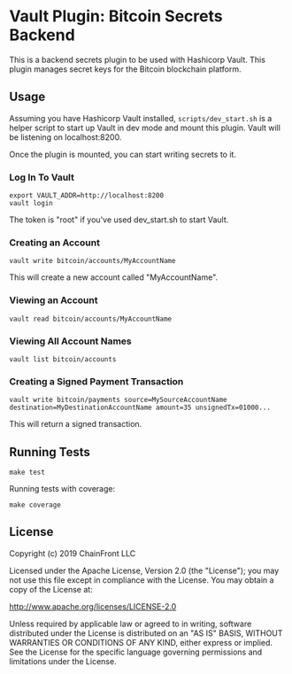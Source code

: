 # Vault Plugin: Bitcoin Secrets Backend

This is a backend secrets plugin to be used with Hashicorp Vault. This plugin manages secret keys for the Bitcoin blockchain platform.

## Usage

Assuming you have Hashicorp Vault installed, `scripts/dev_start.sh` is a helper script to start up Vault in dev mode and mount this plugin.
Vault will be listening on localhost:8200.

Once the plugin is mounted, you can start writing secrets to it.

### Log In To Vault

```
export VAULT_ADDR=http://localhost:8200
vault login
```

The token is "root" if you've used dev_start.sh to start Vault.

### Creating an Account

`vault write bitcoin/accounts/MyAccountName`

This will create a new account called "MyAccountName". 

### Viewing an Account

`vault read bitcoin/accounts/MyAccountName`

### Viewing All Account Names

`vault list bitcoin/accounts`

### Creating a Signed Payment Transaction

`vault write bitcoin/payments source=MySourceAccountName destination=MyDestinationAccountName amount=35 unsignedTx=01000...`

This will return a signed transaction.

## Running Tests

```
make test
```

Running tests with coverage:
```
make coverage
```

## License

Copyright (c) 2019 ChainFront LLC

Licensed under the Apache License, Version 2.0 (the "License");
you may not use this file except in compliance with the License.
You may obtain a copy of the License at:

http://www.apache.org/licenses/LICENSE-2.0

Unless required by applicable law or agreed to in writing, software
distributed under the License is distributed on an "AS IS" BASIS,
WITHOUT WARRANTIES OR CONDITIONS OF ANY KIND, either express or implied.
See the License for the specific language governing permissions and
limitations under the License.
